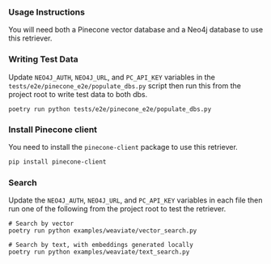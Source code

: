 ### Usage Instructions

You will need both a Pinecone vector database and a Neo4j database to use this retriever.

### Writing Test Data

Update  `NEO4J_AUTH`, `NEO4J_URL`, and `PC_API_KEY` variables in the `tests/e2e/pinecone_e2e/populate_dbs.py` script then run this from the project root to write test data to both dbs.

```
poetry run python tests/e2e/pinecone_e2e/populate_dbs.py
```

### Install Pinecone client

You need to install the `pinecone-client` package to use this retriever.

```bash
pip install pinecone-client
```

### Search
Update the `NEO4J_AUTH`, `NEO4J_URL`, and `PC_API_KEY` variables in each file then run one of the following from the project root to test the retriever.

```
# Search by vector
poetry run python examples/weaviate/vector_search.py

# Search by text, with embeddings generated locally
poetry run python examples/weaviate/text_search.py
```
